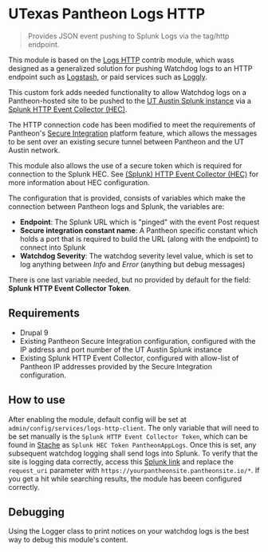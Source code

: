 
# UTexas Pantheon Logs HTTP
> Provides JSON event pushing to Splunk Logs via the tag/http endpoint.

This module is based on the [Logs HTTP](https://www.drupal.org/project/logs_http) contrib module, which wass designed as a generalized solution for pushing Watchdog logs to an HTTP endpoint such as [Logstash](http://logstash.net/), or paid services such as [Loggly](loggly.com).

This custom fork adds needed functionality to allow Watchdog logs on a Pantheon-hosted site to be pushed to the [UT Austin Splunk instance](https://splunk.security.utexas.edu) via a [Splunk HTTP Event Collector (HEC)](https://dev.splunk.com/enterprise/docs/devtools/httpeventcollector/).

The HTTP connection code has been modified to meet the requirements of Pantheon's [Secure Integration](https://pantheon.io/docs/secure-integration) platform feature, which allows the messages to be sent over an existing secure tunnel between Pantheon and the UT Austin network.

This module also allows the use of a secure token which is required for connection to the Splunk HEC. See [(Splunk) HTTP Event Collector (HEC)](https://wikis.utexas.edu/pages/viewpage.action?pageId=196975636) for more information about HEC configuration.

The configuration that is provided, consists of variables which make the connection between Pantheon logs and Splunk, the variables are:

- **Endpoint**: The Splunk URL which is "pinged" with the event Post request
- **Secure integration constant name**: A Pantheon specific constant which holds a port that is required to build the URL (along with the endpoint) to connect into Splunk
- **Watchdog Severity**: The watchdog severity level value, which is set to log anything between *Info* and *Error* (anything but debug messages)

There is one last variable needed, but no provided by default for the field: **Splunk HTTP Event Collector Token**.


## Requirements
* Drupal 9
* Existing Pantheon Secure Integration configuration, configured with the IP address and port number of the UT Austin Splunk instance
* Existing Splunk HTTP Event Collector, configured with allow-list of Pantheon IP addresses provided by the Secure Integration configuration.

## How to use
After enabling the module, default config will be set at `admin/config/services/logs-http-client`. The only variable that will need to be set manually is the `Splunk HTTP Event Collector Token`, which can be found in [Stache](https://stache.utexas.edu/) as `Splunk HEC Token PantheonAppLogs`. Once this is set, any subsequent watchdog logging shall send logs into Splunk. To verify that the site is logging data correctly, access this [Splunk link](https://splunk.security.utexas.edu/en-US/app/ut_eis1/search?q=search%20index%3Dservice-webpublishing%20source%3Dhttp%3APantheonAppLogs%20request_uri%3D%22https%3A%2F%2Flogs-http-utexas-its2.pantheonsite.io%2F*%22&display.page.search.mode=verbose&dispatch.sample_ratio=1&earliest=0&latest=&sid=1632159770.689754_8220FB8F-01FA-4F7E-929B-F56DE7E31D3B) and replace the `request_uri` parameter with `https://yourpantheonsite.pantheonsite.io/*`. If you get a hit while searching results, the module has beeen configured correctly.

## Debugging
Using the Logger class to print notices on your watchdog logs is the best way to debug this module's content.

